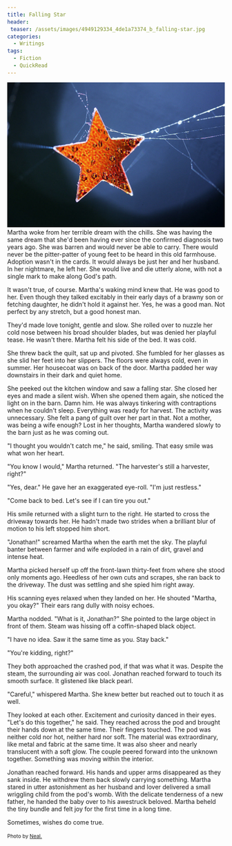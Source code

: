 ```yaml
---
title: Falling Star
header:
 teaser: /assets/images/4949129334_4de1a73374_b_falling-star.jpg
categories:
  - Writings
tags:
  - Fiction
  - QuickRead
---
```

<img src="/assets/images/4949129334_4de1a73374_b_falling-star.jpg">Martha woke from her terrible dream with the chills. She was having the same dream that she'd been having ever since the confirmed diagnosis two years ago. She was barren and would never be able to carry. There would never be the pitter-patter of young feet to be heard in this old farmhouse. Adoption wasn't in the cards. It would always be just her and her husband. In her nightmare, he left her. She would live and die utterly alone, with not a single mark to make along God's path.

It wasn't true, of course. Martha's waking mind knew that. He was good to her. Even though they talked excitably in their early days of a brawny son or fetching daughter, he didn't hold it against her. Yes, he was a good man. Not perfect by any stretch, but a good honest man.

They'd made love tonight, gentle and slow. She rolled over to nuzzle her cold nose between his broad shoulder blades, but was denied her playful tease. He wasn't there. Martha felt his side of the bed. It was cold.

She threw back the quilt, sat up and pivoted. She fumbled for her glasses as she slid her feet into her slippers. The floors were always cold, even in summer. Her housecoat was on back of the door. Martha padded her way downstairs in their dark and quiet home.

She peeked out the kitchen window and saw a falling star. She closed her eyes and made a silent wish. When she opened them again, she noticed the light on in the barn. Damn him. He was always tinkering with contraptions when he couldn't sleep. Everything was ready for harvest. The activity was unnecessary. She felt a pang of guilt over her part in that. Not a mother, was being a wife enough? Lost in her thoughts, Martha wandered slowly to the barn just as he was coming out.

"I thought you wouldn't catch me," he said, smiling. That easy smile was what won her heart.

"You know I would," Martha returned. "The harvester's still a harvester, right?"

"Yes, dear." He gave her an exaggerated eye-roll. "I'm just restless."

"Come back to bed. Let's see if I can tire you out."

His smile returned with a slight turn to the right. He started to cross the driveway towards her. He hadn't made two strides when a brilliant blur of motion to his left stopped him short.

"Jonathan!" screamed Martha when the earth met the sky. The playful banter between farmer and wife exploded in a rain of dirt, gravel and intense heat.

Martha picked herself up off the front-lawn thirty-feet from where she stood only moments ago. Heedless of her own cuts and scrapes, she ran back to the driveway. The dust was settling and she spied him right away.

His scanning eyes relaxed when they landed on her. He shouted "Martha, you okay?" Their ears rang dully with noisy echoes.

Martha nodded. "What is it, Jonathan?" She pointed to the large object in front of them. Steam was hissing off a coffin-shaped black object.

"I have no idea. Saw it the same time as you. Stay back."

"You're kidding, right?"

They both approached the crashed pod, if that was what it was. Despite the steam, the surrounding air was cool. Jonathan reached forward to touch its smooth surface. It glistened like black pearl.

"Careful," whispered Martha. She knew better but reached out to touch it as well.

They looked at each other. Excitement and curiosity danced in their eyes. "Let's do this together," he said. They reached across the pod and brought their hands down at the same time. Their fingers touched. The pod was neither cold nor hot, neither hard nor soft. The material was extraordinary, like metal and fabric at the same time. It was also sheer and nearly translucent with a soft glow. The couple peered forward into the unknown together. Something was moving within the interior.

Jonathan reached forward. His hands and upper arms disappeared as they sank inside. He withdrew them back slowly carrying something. Martha stared in utter astonishment as her husband and lover delivered a small wriggling child from the pod's womb. With the delicate tenderness of a new father, he handed the baby over to his awestruck beloved. Martha beheld the tiny bundle and felt joy for the first time in a long time.

Sometimes, wishes do come true.

<small>Photo by <a href="http://www.flickr.com/photos/31878512@N06/4949129334">Neal.</a></small>